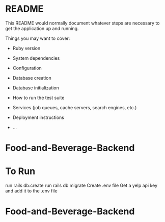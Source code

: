 # README

This README would normally document whatever steps are necessary to get the
application up and running.

Things you may want to cover:

* Ruby version

* System dependencies

* Configuration

* Database creation

* Database initialization

* How to run the test suite

* Services (job queues, cache servers, search engines, etc.)

* Deployment instructions

* ...
# Food-and-Beverage-Backend

# To Run
run rails db:create
run rails db:migrate
Create .env file
Get a yelp api key and add it to the .env file
# Food-and-Beverage-Backend
